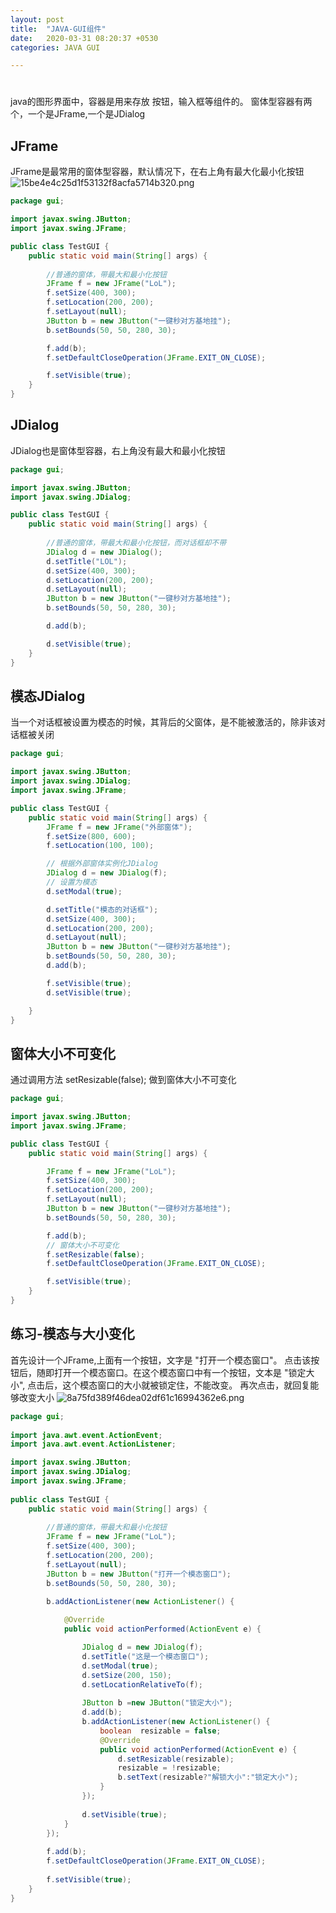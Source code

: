 ```yaml
---
layout: post
title:  "JAVA-GUI组件"
date:   2020-03-31 08:20:37 +0530
categories: JAVA GUI

---
```

# 

java的图形界面中，容器是用来存放 按钮，输入框等组件的。
窗体型容器有两个，一个是JFrame,一个是JDialog

## JFrame

JFrame是最常用的窗体型容器，默认情况下，在右上角有最大化最小化按钮
![15be4e4c25d1f53132f8acfa5714b320.png](en-resource://database/28707:1)
```java
package gui;

import javax.swing.JButton;
import javax.swing.JFrame;

public class TestGUI {
	public static void main(String[] args) {
		
		//普通的窗体，带最大和最小化按钮
		JFrame f = new JFrame("LoL");
		f.setSize(400, 300);
		f.setLocation(200, 200);
		f.setLayout(null);
		JButton b = new JButton("一键秒对方基地挂");
		b.setBounds(50, 50, 280, 30);

		f.add(b);
		f.setDefaultCloseOperation(JFrame.EXIT_ON_CLOSE);

		f.setVisible(true);
	}
}

```
## JDialog

JDialog也是窗体型容器，右上角没有最大和最小化按钮
```java
package gui;

import javax.swing.JButton;
import javax.swing.JDialog;

public class TestGUI {
	public static void main(String[] args) {
		
		//普通的窗体，带最大和最小化按钮，而对话框却不带
		JDialog d = new JDialog();
		d.setTitle("LOL");
		d.setSize(400, 300);
		d.setLocation(200, 200);
		d.setLayout(null);
		JButton b = new JButton("一键秒对方基地挂");
		b.setBounds(50, 50, 280, 30);

		d.add(b);

		d.setVisible(true);
	}
}

```

## 模态JDialog

当一个对话框被设置为模态的时候，其背后的父窗体，是不能被激活的，除非该对话框被关闭
```java
package gui;

import javax.swing.JButton;
import javax.swing.JDialog;
import javax.swing.JFrame;

public class TestGUI {
	public static void main(String[] args) {
		JFrame f = new JFrame("外部窗体");
		f.setSize(800, 600);
		f.setLocation(100, 100);

		// 根据外部窗体实例化JDialog
		JDialog d = new JDialog(f);
		// 设置为模态
		d.setModal(true);

		d.setTitle("模态的对话框");
		d.setSize(400, 300);
		d.setLocation(200, 200);
		d.setLayout(null);
		JButton b = new JButton("一键秒对方基地挂");
		b.setBounds(50, 50, 280, 30);
		d.add(b);

		f.setVisible(true);
		d.setVisible(true);

	}
}

```

## 窗体大小不可变化
通过调用方法 setResizable(false); 做到窗体大小不可变化
```java
package gui;

import javax.swing.JButton;
import javax.swing.JFrame;

public class TestGUI {
	public static void main(String[] args) {

		JFrame f = new JFrame("LoL");
		f.setSize(400, 300);
		f.setLocation(200, 200);
		f.setLayout(null);
		JButton b = new JButton("一键秒对方基地挂");
		b.setBounds(50, 50, 280, 30);

		f.add(b);
		// 窗体大小不可变化
		f.setResizable(false);
		f.setDefaultCloseOperation(JFrame.EXIT_ON_CLOSE);

		f.setVisible(true);
	}
}

```

## 练习-模态与大小变化

首先设计一个JFrame,上面有一个按钮，文字是 "打开一个模态窗口"。
点击该按钮后，随即打开一个模态窗口。在这个模态窗口中有一个按钮，文本是 "锁定大小", 点击后，这个模态窗口的大小就被锁定住，不能改变。 再次点击，就回复能够改变大小
![8a75fd389f46dea02df61c16994362e6.png](en-resource://database/28709:0)
```java
package gui;
 
import java.awt.event.ActionEvent;
import java.awt.event.ActionListener;

import javax.swing.JButton;
import javax.swing.JDialog;
import javax.swing.JFrame;
 
public class TestGUI {
    public static void main(String[] args) {
         
        //普通的窗体，带最大和最小化按钮
        JFrame f = new JFrame("LoL");
        f.setSize(400, 300);
        f.setLocation(200, 200);
        f.setLayout(null);
        JButton b = new JButton("打开一个模态窗口");
        b.setBounds(50, 50, 280, 30);

        b.addActionListener(new ActionListener() {
			
			@Override
			public void actionPerformed(ActionEvent e) {

				JDialog d = new JDialog(f);
				d.setTitle("这是一个模态窗口");
				d.setModal(true);
				d.setSize(200, 150);
				d.setLocationRelativeTo(f);
				
				JButton b =new JButton("锁定大小");
				d.add(b);
				b.addActionListener(new ActionListener() {
					boolean  resizable = false;
					@Override
					public void actionPerformed(ActionEvent e) {
						d.setResizable(resizable);
						resizable = !resizable;
						b.setText(resizable?"解锁大小":"锁定大小");
					}
				});
				
				d.setVisible(true);
			}
		});
        
        f.add(b);
        f.setDefaultCloseOperation(JFrame.EXIT_ON_CLOSE);
 
        f.setVisible(true);
    }
}

```
